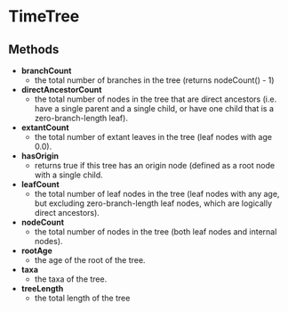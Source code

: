 TimeTree
========
Methods
-------

- **branchCount**
  - the total number of branches in the tree (returns nodeCount() - 1)
- **directAncestorCount**
  - the total number of nodes in the tree that are direct ancestors (i.e. have a single parent and a single child, or have one child that is a zero-branch-length leaf).
- **extantCount**
  - the total number of extant leaves in the tree (leaf nodes with age 0.0).
- **hasOrigin**
  - returns true if this tree has an origin node (defined as a root node with a single child.
- **leafCount**
  - the total number of leaf nodes in the tree (leaf nodes with any age, but excluding zero-branch-length leaf nodes, which are logically direct ancestors).
- **nodeCount**
  - the total number of nodes in the tree (both leaf nodes and internal nodes).
- **rootAge**
  - the age of the root of the tree.
- **taxa**
  - the taxa of the tree.
- **treeLength**
  - the total length of the tree